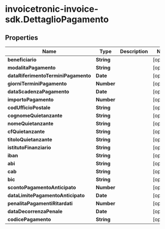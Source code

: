 # invoicetronic-invoice-sdk.DettaglioPagamento

## Properties

Name | Type | Description | Notes
------------ | ------------- | ------------- | -------------
**beneficiario** | **String** |  | [optional] 
**modalitaPagamento** | **String** |  | [optional] 
**dataRiferimentoTerminiPagamento** | **Date** |  | [optional] 
**giorniTerminiPagamento** | **Number** |  | [optional] 
**dataScadenzaPagamento** | **Date** |  | [optional] 
**importoPagamento** | **Number** |  | [optional] 
**codUfficioPostale** | **String** |  | [optional] 
**cognomeQuietanzante** | **String** |  | [optional] 
**nomeQuietanzante** | **String** |  | [optional] 
**cfQuietanzante** | **String** |  | [optional] 
**titoloQuietanzante** | **String** |  | [optional] 
**istitutoFinanziario** | **String** |  | [optional] 
**iban** | **String** |  | [optional] 
**abi** | **String** |  | [optional] 
**cab** | **String** |  | [optional] 
**bic** | **String** |  | [optional] 
**scontoPagamentoAnticipato** | **Number** |  | [optional] 
**dataLimitePagamentoAnticipato** | **Date** |  | [optional] 
**penalitaPagamentiRitardati** | **Number** |  | [optional] 
**dataDecorrenzaPenale** | **Date** |  | [optional] 
**codicePagamento** | **String** |  | [optional] 


